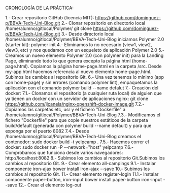 CRONOLOGÍA DE LA PRÁCTICA:

1.- Crear repositorio GitHub (licencia MIT): https://github.com/dominguez-p/BBVA-Tech-Uni-Blog.git
2.- Clonar repositorio en directorio local /home/alumno/gitlocal/Polymer/
            git clone https://github.com/dominguez-p/BBVA-Tech-Uni-Blog.git
3.- Desde directorio local /home/alumno/gitlocal/Polymer/BBVA-Tech-Uni-Blog iniciamos Polymer 2.0 (starter kit): polymer init
4.- Eliminamos lo no necesario (view1, view2, view3, etc) y nos quedamos con un esqueleto de aplicación Polymer 2.0
5.- Creamos un nuevo elemento Polymer 2.0 (con polymer init) para la Landing Page, eliminando todo lo que genera excepto la página html (home-page.html). Copiamos la página home-page.html en la carpeta /src. Desde my-app.html hacemos referencia al nuevo elemento home-page.html. Subimos los cambios al repositorio Git.
6.- Una vez tenemos lo mínimo (app con home-page) y sin errores (comando polymer lint), empaquetamos la aplicación con el comando
            polymer build --name defalut
7.- Creación del docker:
  7.1.- Clonamos el repositorio (a cualquier ruta local) de alguien que ya tienen un docker con un servidor de aplicaciones nginx:
            git	clone	https://github.com/jlcanela/nginx-openshift-docker-image.git
  7.2.- Copiamos las carpetas etc, usr y el fichero "Dockerfile" a /home/alumno/gitlocal/Polymer/BBVA-Tech-Uni-Blog
  7.3.- Modificamos el fichero "Dockerfile" para que copie nuestros estáticos de la carpeta build/default (generada con polymer build --name default) y para que exponga por el puerto 8082
  7.4.- Desde /home/alumno/gitlocal/Polymer/BBVA-Tech-Uni-Blog creamos el contenedor:
            sudo docker build -t yelpcamp .
  7.5.- Hacemos correr el docker:
            sudo docker run -P --network="host" yelpcamp
  7.6.- Comprobamos que funciona desde varios navegadores: http://localhost:8082
8.- Subimos los cambios al repositorio Git.Subimos los cambios al repositorio Git.
9.- Crear elemento all-campings
  9.1.- Instalar componente iron-ajax
            bower install iron-ajax --save
10.- Subimos los cambios al repositorio Git.
11.- Crear elemento register-login
  11.1.- Instalar componente paper-button, iron-input
            bower install paper-button iron-input --save
12.- Crear el elemento log-out
        
